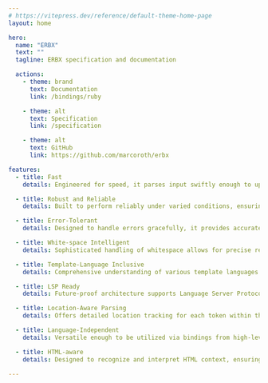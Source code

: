 ```yaml
---
# https://vitepress.dev/reference/default-theme-home-page
layout: home

hero:
  name: "ERBX"
  text: ""
  tagline: ERBX specification and documentation

  actions:
    - theme: brand
      text: Documentation
      link: /bindings/ruby

    - theme: alt
      text: Specification
      link: /specification

    - theme: alt
      text: GitHub
      link: https://github.com/marcoroth/erbx

features:
  - title: Fast
    details: Engineered for speed, it parses input swiftly enough to update on every keystroke, ensuring real-time responsiveness in text editors.

  - title: Robust and Reliable
    details: Built to perform reliably under varied conditions, ensuring consistent behavior and stability across all operations.

  - title: Error-Tolerant
    details: Designed to handle errors gracefully, it provides accurate results even when encountering syntax errors, enhancing user experience and productivity.

  - title: White-space Intelligent
    details: Sophisticated handling of whitespace allows for precise representation in the Abstract Syntax Tree (AST), ensuring that even the subtlest nuances are captured.

  - title: Template-Language Inclusive
    details: Comprehensive understanding of various template languages including ERB, EJS, and Handlebars, facilitating versatile and dynamic template processing.

  - title: LSP Ready
    details: Future-proof architecture supports Language Server Protocols (LSP), integrating seamlessly with IDEs and modern editor tooling for an enhanced coding environment.

  - title: Location-Aware Parsing
    details: Offers detailed location tracking for each token within the parse result, enabling precise debugging and editing.

  - title: Language-Independent
    details: Versatile enough to be utilized via bindings from high-level programming languages such as Ruby and JavaScript, providing broad compatibility and flexibility.

  - title: HTML-aware
    details: Designed to recognize and interpret HTML context, ensuring seamless integration and accurate parsing of HTML elements within ERB templates

---
```

